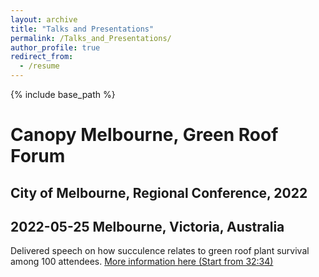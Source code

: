 ```yaml
---
layout: archive
title: "Talks and Presentations"
permalink: /Talks_and_Presentations/
author_profile: true
redirect_from:
  - /resume
---
```

{% include base_path %}

# Canopy Melbourne, Green Roof Forum
## City of Melbourne, Regional Conference, 2022
2022-05-25
Melbourne, Victoria, Australia
---
Delivered speech on how succulence relates to green roof plant survival among 100 attendees.
[More information here (Start from 32:34)](https://www.youtube.com/watch?v=jH1Qd79qjvo)


